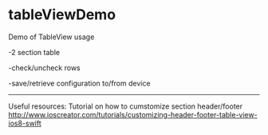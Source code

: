 # tableViewDemo
Demo of TableView usage

-2 section table

-check/uncheck rows

-save/retrieve configuration to/from device


------------------
Useful resources:
Tutorial on how to cumstomize section header/footer
http://www.ioscreator.com/tutorials/customizing-header-footer-table-view-ios8-swift
